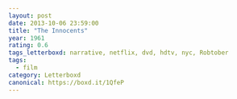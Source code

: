 ```yaml
---
layout: post 
date: 2013-10-06 23:59:00
title: "The Innocents"
year: 1961
rating: 0.6
tags_letterboxd: narrative, netflix, dvd, hdtv, nyc, Robtober
tags:
  - film
category: Letterboxd
canonical: https://boxd.it/1QfeP
---
```

